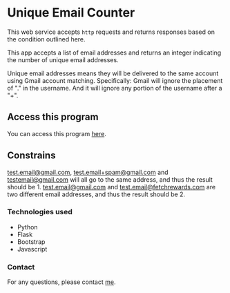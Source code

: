 # Unique Email Counter

This web service accepts `http` requests and returns responses based on the condition outlined here.

This app accepts a list of email addresses and returns an integer indicating the number of unique email addresses.

Unique email addresses means they will be delivered to the same account using Gmail account matching. Specifically: Gmail will ignore the placement of "." in the username. And it will ignore any portion of the username after a "+".

## Access this program

You can access this program [here]().

## Constrains

test.email@gmail.com, test.email+spam@gmail.com and testemail@gmail.com will all go to the same address, and thus the result should be 1.
test.email@gmail.com and test.email@fetchrewards.com are two different email addresses, and thus the result should be 2.

### Technologies used

- Python
- Flask
- Bootstrap
- Javascript

### Contact

For any questions, please contact [me](https://www.linkedin.com/in/aa-ag/).